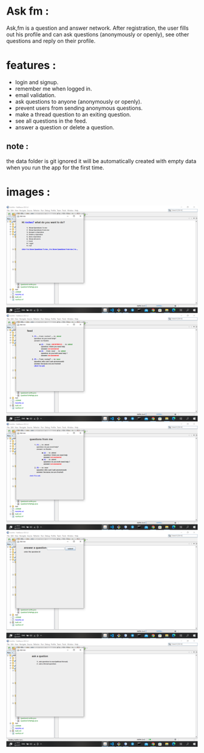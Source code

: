 # Ask fm :

Ask,fm is a question and answer network. After registration, the user fills out his profile and can ask questions (anonymously or openly), see other questions and reply on their profile.

# features :

- login and signup.
- remember me when logged in.
- email validation.
- ask questions to anyone (anonymously or openly).
- prevent users from sending anonymous questions.
- make a thread question to an exiting question.
- see all questions in the feed.
- answer a question or delete a question.

## note :

the data folder is git ignored it will be automatically created with empty data when you run the app for the first time.

# images :

![example 1](https://github.com/AbdulrhmanSayedAli/AskFm/blob/master/images/1.png)
![example 2](https://github.com/AbdulrhmanSayedAli/AskFm/blob/master/images/2.png)
![example 3](https://github.com/AbdulrhmanSayedAli/AskFm/blob/master/images/3.png)
![example 4](https://github.com/AbdulrhmanSayedAli/AskFm/blob/master/images/4.png)
![example 5](https://github.com/AbdulrhmanSayedAli/AskFm/blob/master/images/5.png)
